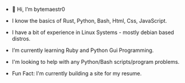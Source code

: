 - 👋 Hi, I’m bytemaestr0

- I know the basics of Rust, Python, Bash, Html, Css, JavaScript.

- I have a bit of experience in Linux Systems - mostly debian based distros.

- I’m currently learning Ruby and Python Gui Programming.

- I'm looking to help with any Python/Bash scripts/program problems.

- Fun Fact: I'm currently building a site for my resume.

